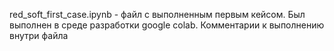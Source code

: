 red_soft_first_case.ipynb - файл с выполненным первым кейсом. Был выполнен в среде разработки google colab. Комментарии к выполнению внутри файла
